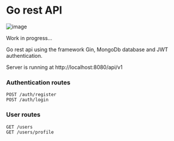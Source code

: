 # Go rest API

![image](https://user-images.githubusercontent.com/73199603/164996068-d5aefac6-db02-46e3-9203-e2a490727f3e.png)

Work in progress...

Go rest api using the framework Gin, MongoDb database and JWT authentication.

Server is running at <a> http://localhost:8080/api/v1 </a>

### Authentication routes

```
POST /auth/register
POST /auth/login
```

### User routes

```
GET /users
GET /users/profile
```